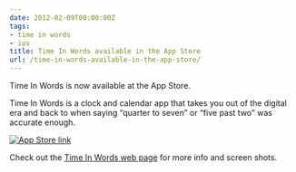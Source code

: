 ```yaml
---
date: 2012-02-09T00:00:00Z
tags:
- time in words
- ios
title: Time In Words available in the App Store
url: /time-in-words-available-in-the-app-store/
---
```


Time In Words is now available at the App Store.

Time In Words is a clock and calendar app that takes you out of the digital era
and back to when saying “quarter to seven” or “five past two” was accurate
enough.

[<img title="App Store link" src="https://linkmaker.itunes.apple.com/htmlResources/assets/en_us//images/web/linkmaker/badge_appstore-lrg.png" alt="App Store link">][1]

Check out the [Time In Words web page][2] for more info and screen shots.

[1]: http://itunes.apple.com/app/time-in-words/id498403851
[2]: /time-in-words/
